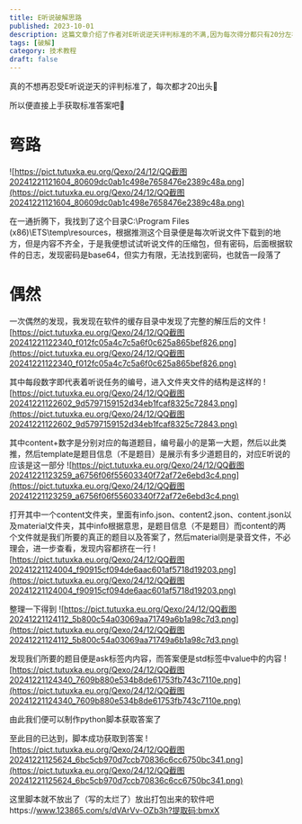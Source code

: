 ```yaml
---
title: E听说破解思路
published: 2023-10-01
description: 这篇文章介绍了作者对E听说逆天评判标准的不满,因为每次得分都只有20分左右。
tags: [破解]
category: 技术教程
draft: false
---
```


真的不想再忍受E听说逆天的评判标准了，每次都才20出头🙁

所以便直接上手获取标准答案吧🙂

# 弯路

![https://pict.tutuxka.eu.org/Qexo/24/12/QQ截图20241221121604_80609dc0ab1c498e7658476e2389c48a.png](https://pict.tutuxka.eu.org/Qexo/24/12/QQ截图20241221121604_80609dc0ab1c498e7658476e2389c48a.png)

在一通折腾下，我找到了这个目录C:\Program Files (x86)\ETS\temp\resources，根据推测这个目录便是每次听说文件下载到的地方，但是内容不齐全，于是我便想试试听说文件的压缩包，但有密码，后面根据软件的日志，发现密码是base64，但实力有限，无法找到密码，也就告一段落了

# 偶然

一次偶然的发现，我发现在软件的缓存目录中发现了完整的解压后的文件
![https://pict.tutuxka.eu.org/Qexo/24/12/QQ截图20241221122340_f012fc05a4c7c5a6f0c625a865bef826.png](https://pict.tutuxka.eu.org/Qexo/24/12/QQ截图20241221122340_f012fc05a4c7c5a6f0c625a865bef826.png)

其中每段数字即代表着听说任务的编号，进入文件夹文件的结构是这样的
![https://pict.tutuxka.eu.org/Qexo/24/12/QQ截图20241221122602_9d5797159152d34eb1fcaf8325c72843.png](https://pict.tutuxka.eu.org/Qexo/24/12/QQ截图20241221122602_9d5797159152d34eb1fcaf8325c72843.png)

其中content+数字是分别对应的每道题目，编号最小的是第一大题，然后以此类推，然后template是题目信息（不是题目）是展示有多少道题目的，对应E听说的应该是这一部分
![https://pict.tutuxka.eu.org/Qexo/24/12/QQ截图20241221123259_a6756f06f55603340f72af72e6ebd3c4.png](https://pict.tutuxka.eu.org/Qexo/24/12/QQ截图20241221123259_a6756f06f55603340f72af72e6ebd3c4.png)

打开其中一个content文件夹，里面有info.json、content2.json、content.json以及material文件夹，其中info根据意思，是题目信息（不是题目）而content的两个文件就是我们所要的真正的题目以及答案了，然后material则是录音文件，不必理会，进一步查看，发现内容都挤在一行
![https://pict.tutuxka.eu.org/Qexo/24/12/QQ截图20241221124004_f90915cf094de6aac601af5718d19203.png](https://pict.tutuxka.eu.org/Qexo/24/12/QQ截图20241221124004_f90915cf094de6aac601af5718d19203.png)

整理一下得到
![https://pict.tutuxka.eu.org/Qexo/24/12/QQ截图20241221124112_5b800c54a03069aa71749a6b1a98c7d3.png](https://pict.tutuxka.eu.org/Qexo/24/12/QQ截图20241221124112_5b800c54a03069aa71749a6b1a98c7d3.png)

发现我们所要的题目便是ask标签内内容，而答案便是std标签中value中的内容
![https://pict.tutuxka.eu.org/Qexo/24/12/QQ截图20241221124340_7609b880e534b8de61753fb743c7110e.png](https://pict.tutuxka.eu.org/Qexo/24/12/QQ截图20241221124340_7609b880e534b8de61753fb743c7110e.png)

由此我们便可以制作python脚本获取答案了

至此目的已达到，脚本成功获取到答案
![https://pict.tutuxka.eu.org/Qexo/24/12/QQ截图20241221125624_6bc5cb970d7ccb70836c6cc6750bc341.png](https://pict.tutuxka.eu.org/Qexo/24/12/QQ截图20241221125624_6bc5cb970d7ccb70836c6cc6750bc341.png)

这里脚本就不放出了（写的太烂了）放出打包出来的软件吧https://www.123865.com/s/dVArVv-OZb3h?提取码:bmxX
